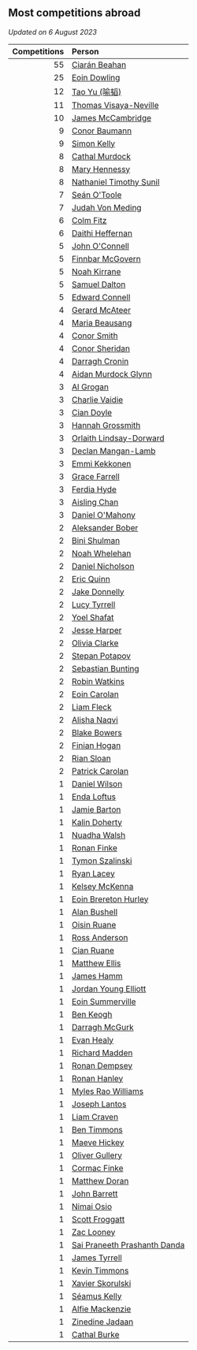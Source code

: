 ## Most competitions abroad

*Updated on  6 August 2023*

| Competitions | Person |
| ---: | :--- |
| 55 | [Ciarán Beahan](https://www.worldcubeassociation.org/persons/2012BEAH01) |
| 25 | [Eoin Dowling](https://www.worldcubeassociation.org/persons/2017DOWL01) |
| 12 | [Tao Yu (喻韬)](https://www.worldcubeassociation.org/persons/2012YUTA01) |
| 11 | [Thomas Visaya-Neville](https://www.worldcubeassociation.org/persons/2014VISA01) |
| 10 | [James McCambridge](https://www.worldcubeassociation.org/persons/2019MCCA09) |
| 9 | [Conor Baumann](https://www.worldcubeassociation.org/persons/2009BAUM01) |
| 9 | [Simon Kelly](https://www.worldcubeassociation.org/persons/2017KELL08) |
| 8 | [Cathal Murdock](https://www.worldcubeassociation.org/persons/2022MURD01) |
| 8 | [Mary Hennessy](https://www.worldcubeassociation.org/persons/2015HENN02) |
| 8 | [Nathaniel Timothy Sunil](https://www.worldcubeassociation.org/persons/2022SUNI01) |
| 7 | [Seán O'Toole](https://www.worldcubeassociation.org/persons/2017OTOO03) |
| 7 | [Judah Von Meding](https://www.worldcubeassociation.org/persons/2022MEDI02) |
| 6 | [Colm Fitz](https://www.worldcubeassociation.org/persons/2017FITZ01) |
| 6 | [Daithi Heffernan](https://www.worldcubeassociation.org/persons/2018HEFF01) |
| 5 | [John O'Connell](https://www.worldcubeassociation.org/persons/2015OCON03) |
| 5 | [Finnbar McGovern](https://www.worldcubeassociation.org/persons/2022GOVE02) |
| 5 | [Noah Kirrane](https://www.worldcubeassociation.org/persons/2022KIRR02) |
| 5 | [Samuel Dalton](https://www.worldcubeassociation.org/persons/2017DALT01) |
| 5 | [Edward Connell](https://www.worldcubeassociation.org/persons/2018CONN04) |
| 4 | [Gerard McAteer](https://www.worldcubeassociation.org/persons/2016MCAT01) |
| 4 | [Maria Beausang](https://www.worldcubeassociation.org/persons/2016BEAU03) |
| 4 | [Conor Smith](https://www.worldcubeassociation.org/persons/2018SMIT37) |
| 4 | [Conor Sheridan](https://www.worldcubeassociation.org/persons/2012SHER01) |
| 4 | [Darragh Cronin](https://www.worldcubeassociation.org/persons/2022CRON01) |
| 4 | [Aidan Murdock Glynn](https://www.worldcubeassociation.org/persons/2022GLYN02) |
| 3 | [Al Grogan](https://www.worldcubeassociation.org/persons/2018GROG01) |
| 3 | [Charlie Vaidie](https://www.worldcubeassociation.org/persons/2021VAID01) |
| 3 | [Cian Doyle](https://www.worldcubeassociation.org/persons/2022DOYL02) |
| 3 | [Hannah Grossmith](https://www.worldcubeassociation.org/persons/2022GROS04) |
| 3 | [Orlaith Lindsay-Dorward](https://www.worldcubeassociation.org/persons/2022LIND05) |
| 3 | [Declan Mangan-Lamb](https://www.worldcubeassociation.org/persons/2023MANG02) |
| 3 | [Emmi Kekkonen](https://www.worldcubeassociation.org/persons/2018KEKK01) |
| 3 | [Grace Farrell](https://www.worldcubeassociation.org/persons/2009FARR01) |
| 3 | [Ferdia Hyde](https://www.worldcubeassociation.org/persons/2016HYDE01) |
| 3 | [Aisling Chan](https://www.worldcubeassociation.org/persons/2014CHAN05) |
| 3 | [Daniel O'Mahony](https://www.worldcubeassociation.org/persons/2009OMAH01) |
| 2 | [Aleksander Bober](https://www.worldcubeassociation.org/persons/2022BOBE02) |
| 2 | [Bini Shulman](https://www.worldcubeassociation.org/persons/2014SHUL02) |
| 2 | [Noah Whelehan](https://www.worldcubeassociation.org/persons/2021WHEL01) |
| 2 | [Daniel Nicholson](https://www.worldcubeassociation.org/persons/2022NICH01) |
| 2 | [Eric Quinn](https://www.worldcubeassociation.org/persons/2019QUIN11) |
| 2 | [Jake Donnelly](https://www.worldcubeassociation.org/persons/2015DONN01) |
| 2 | [Lucy Tyrrell](https://www.worldcubeassociation.org/persons/2018TYRR01) |
| 2 | [Yoel Shafat](https://www.worldcubeassociation.org/persons/2022SHAF01) |
| 2 | [Jesse Harper](https://www.worldcubeassociation.org/persons/2007HARP01) |
| 2 | [Olivia Clarke](https://www.worldcubeassociation.org/persons/2018CLAR01) |
| 2 | [Stepan Potapov](https://www.worldcubeassociation.org/persons/2017POTA04) |
| 2 | [Sebastian Bunting](https://www.worldcubeassociation.org/persons/2022BUNT04) |
| 2 | [Robin Watkins](https://www.worldcubeassociation.org/persons/2023WATK02) |
| 2 | [Eoin Carolan](https://www.worldcubeassociation.org/persons/2016CARO03) |
| 2 | [Liam Fleck](https://www.worldcubeassociation.org/persons/2023FLEC01) |
| 2 | [Alisha Naqvi](https://www.worldcubeassociation.org/persons/2022NAQV02) |
| 2 | [Blake Bowers](https://www.worldcubeassociation.org/persons/2010BOWE01) |
| 2 | [Finian Hogan](https://www.worldcubeassociation.org/persons/2022HOGA01) |
| 2 | [Rian Sloan](https://www.worldcubeassociation.org/persons/2017SLOA04) |
| 2 | [Patrick Carolan](https://www.worldcubeassociation.org/persons/2017CARO04) |
| 1 | [Daniel Wilson](https://www.worldcubeassociation.org/persons/2023WILS04) |
| 1 | [Enda Loftus](https://www.worldcubeassociation.org/persons/2021LOFT01) |
| 1 | [Jamie Barton](https://www.worldcubeassociation.org/persons/2021BART03) |
| 1 | [Kalin Doherty](https://www.worldcubeassociation.org/persons/2021DOHE02) |
| 1 | [Nuadha Walsh](https://www.worldcubeassociation.org/persons/2021WALS04) |
| 1 | [Ronan Finke](https://www.worldcubeassociation.org/persons/2021FINK02) |
| 1 | [Tymon Szalinski](https://www.worldcubeassociation.org/persons/2021SZAL01) |
| 1 | [Ryan Lacey](https://www.worldcubeassociation.org/persons/2013LACE02) |
| 1 | [Kelsey McKenna](https://www.worldcubeassociation.org/persons/2012MCKE01) |
| 1 | [Eoin Brereton Hurley](https://www.worldcubeassociation.org/persons/2014HURL01) |
| 1 | [Alan Bushell](https://www.worldcubeassociation.org/persons/2013BUSH01) |
| 1 | [Oisin Ruane](https://www.worldcubeassociation.org/persons/2013RUAN02) |
| 1 | [Ross Anderson](https://www.worldcubeassociation.org/persons/2022ANDE10) |
| 1 | [Cian Ruane](https://www.worldcubeassociation.org/persons/2013RUAN01) |
| 1 | [Matthew Ellis](https://www.worldcubeassociation.org/persons/2020ELLI02) |
| 1 | [James Hamm](https://www.worldcubeassociation.org/persons/2012HAMM01) |
| 1 | [Jordan Young Elliott](https://www.worldcubeassociation.org/persons/2015ELLI05) |
| 1 | [Eoin Summerville](https://www.worldcubeassociation.org/persons/2016SUMM02) |
| 1 | [Ben Keogh](https://www.worldcubeassociation.org/persons/2016KEOG01) |
| 1 | [Darragh McGurk](https://www.worldcubeassociation.org/persons/2017MCGU01) |
| 1 | [Evan Healy](https://www.worldcubeassociation.org/persons/2017HEAL01) |
| 1 | [Richard Madden](https://www.worldcubeassociation.org/persons/2017MADD04) |
| 1 | [Ronan Dempsey](https://www.worldcubeassociation.org/persons/2017DEMP01) |
| 1 | [Ronan Hanley](https://www.worldcubeassociation.org/persons/2017HANL05) |
| 1 | [Myles Rao Williams](https://www.worldcubeassociation.org/persons/2016WILL03) |
| 1 | [Joseph Lantos](https://www.worldcubeassociation.org/persons/2016LANT01) |
| 1 | [Liam Craven](https://www.worldcubeassociation.org/persons/2017CRAV01) |
| 1 | [Ben Timmons](https://www.worldcubeassociation.org/persons/2017TIMM01) |
| 1 | [Maeve Hickey](https://www.worldcubeassociation.org/persons/2017HICK06) |
| 1 | [Oliver Gullery](https://www.worldcubeassociation.org/persons/2015GULL01) |
| 1 | [Cormac Finke](https://www.worldcubeassociation.org/persons/2021FINK01) |
| 1 | [Matthew Doran](https://www.worldcubeassociation.org/persons/2015DORA01) |
| 1 | [John Barrett](https://www.worldcubeassociation.org/persons/2015BARR17) |
| 1 | [Nimai Osio](https://www.worldcubeassociation.org/persons/2019OSIO01) |
| 1 | [Scott Froggatt](https://www.worldcubeassociation.org/persons/2019FROG01) |
| 1 | [Zac Looney](https://www.worldcubeassociation.org/persons/2019LOON02) |
| 1 | [Sai Praneeth Prashanth Danda](https://www.worldcubeassociation.org/persons/2019DAND02) |
| 1 | [James Tyrrell](https://www.worldcubeassociation.org/persons/2019TYRR01) |
| 1 | [Kevin Timmons](https://www.worldcubeassociation.org/persons/2019TIMM01) |
| 1 | [Xavier Skorulski](https://www.worldcubeassociation.org/persons/2019SKOR02) |
| 1 | [Séamus Kelly](https://www.worldcubeassociation.org/persons/2020KELL03) |
| 1 | [Alfie Mackenzie](https://www.worldcubeassociation.org/persons/2021MACK02) |
| 1 | [Zinedine Jadaan](https://www.worldcubeassociation.org/persons/2021JADA01) |
| 1 | [Cathal Burke](https://www.worldcubeassociation.org/persons/2021BURK03) |
